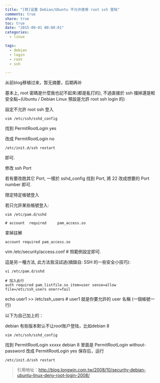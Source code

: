 ```yaml
---
title: "[转]设置 Debian/Ubuntu 不允许使用 root ssh 登陆"
comments: true
share: true
toc: true
date: "2015-09-01 00:00:01"
categories:
  - linux

tags:
  - debian
  - login
  - root
  - ssh

---
```




从前blog移植过来，暂无摘要，后期再补

<!--more-->

  

基本上, root 密碼是什麼我也記不起來(都是亂打的), 不過直接於 ssh 擋掉還是較安全點~(Ubuntu / Debian Linux 預設是允許 root ssh login 的)


設定不允許 root ssh 登入


    vim /etc/ssh/sshd_config

找到 PermitRootLogin yes

改成 PermitRootLogin no

    /etc/init.d/ssh restart 
    
即可.



修改 ssh Port



若有要改跑其它 Port, 一樣於 sshd_config 找到 Port, 將 22 改成想要的 Port number 即可.



限定特定帳號登入



若只允許某些帳號登入:


    vim /etc/pam.d/sshd

    # account  required     pam_access.so
    
拿掉註解

    account required pam_access.so

vim /etc/security/access.conf # 照範例設定即可.

這是另一種方法, 此方法我沒試過(摘錄自: SSH 的一些安全小技巧):

    vi /etc/pam.d/sshd
    
    # 加入此行
    auth required pam_listfile.so item=user sense=allow file=/etc/ssh_users onerr=fail

echo user1 >> /etc/ssh_users # user1 就是你要允許的 user 名稱 (一個帳號一行)

以下为自己加上的：

debian 有些版本默认不让root账户登陆，比如debian 8 



    vim /etc/ssh/sshd_config

找到 PermitRootLogin xxxxx
debian 8 里面是 PermitRootLogin without-password
改成 PermitRootLogin yes
保存后，运行

    /etc/init.d/ssh restart

> 引用地址：http://blog.longwin.com.tw/2008/10/security-debian-ubuntu-linux-deny-root-login-2008/